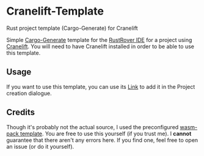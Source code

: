 # Cranelift-Template
Rust project template (Cargo-Generate) for Cranelift

Simple [Cargo-Generate](https://cargo-generate.github.io/cargo-generate/index.html) template for the [RustRover IDE](https://www.jetbrains.com/rust/) for a project using [Cranelift](https://cranelift.dev/). You will need to have Cranelift installed in order to be able to use this template.
## Usage
If you want to use this template, you can use its [Link](https://github.com/HQ2000-CPP/Cranelift-Template/) to add it in the Project creation dialogue.
## Credits
Though it's probably not the actual source, I used the preconfigured [wasm-pack template](https://github.com/intellij-rust/wasm-pack-template/). You are free to use this yourself (if you trust me). I **cannot** guarantee that there aren't any errors here. If you find one, feel free to open an issue (or do it yourself).
